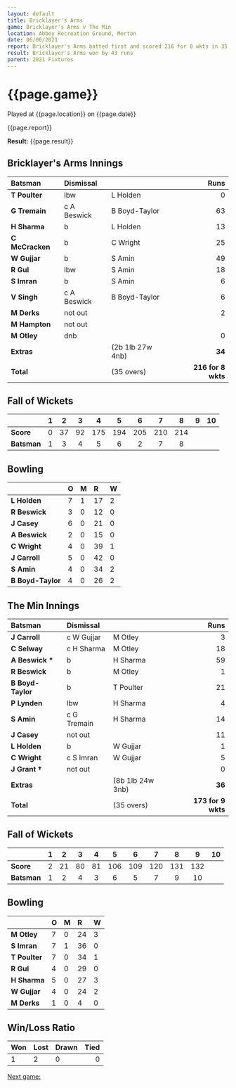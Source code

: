 ```yaml
---
layout: default
title: Bricklayer's Arms
game: Bricklayer's Arms v The Min
location: Abbey Recreation Ground, Merton
date: 06/06/2021
report: Bricklayer's Arms batted first and scored 216 for 8 wkts in 35 overs. The Min made 173-9 in reply in their 35 overs
result: Bricklayer's Arms won by 43 runs
parent: 2021 Fixtures
---
```


# {{page.game}}

Played at {{page.location}} on {{page.date}}

{{page.report}}

**Result:** {{page.result}}

## Bricklayer's Arms Innings

| Batsman | Dismissal | | Runs |
|:---|:---|---|---:|
| **T Poulter** | lbw | L Holden | 0 | 
| **G Tremain** | c A Beswick | B Boyd-Taylor | 63 | 
| **H Sharma** | b | L Holden | 13 | 
| **C McCracken** | b | C Wright | 25 |
| **W Gujjar** | b | S Amin | 49 | 
| **R Gul** | lbw | S Amin | 18 | 
| **S Imran** | b | S Amin | 6 | 
| **V Singh** | c A Beswick | B Boyd-Taylor | 6 | 
| **M Derks** | not out |  | 2 | 
| **M Hampton** | not out |  |  | 
| **M Otley** | dnb | | 0 | 
| **Extras** | | (2b 1lb 27w 4nb) | **34** | 
| **Total** | | (35 overs) | **216 for 8 wkts** | 

## Fall of Wickets

| | 1 | 2 | 3 | 4 | 5 | 6 | 7 | 8 | 9 | 10 |
|---|:---:|:---:|:---:|:---:|:---:|:---:|:---:|:---:|:---:|:---:|
| **Score** | 0 | 37 | 92 | 175 | 194 | 205 | 210 | 214 |  |  | 
| **Batsman** | 1 | 3 | 4 | 5 | 6 | 2 | 7 | 8 |  |  | 

## Bowling

| | O | M | R | W |
|---|:---|:---|:---|:---|
| **L Holden** | 7 | 1 | 17 | 2 | 
| **R Beswick** | 3 | 0 | 12 | 0 | 
| **J Casey** | 6 | 0 | 21 | 0 | 
| **A Beswick** | 2 | 0 | 15 | 0 | 
| **C Wright** | 4 | 0 | 39 | 1 |
| **J Carroll** | 5 | 0 | 42 | 0 |
| **S Amin** | 4 | 0 | 34 | 2 |
| **B Boyd-Taylor** | 4 | 0 | 26 | 2 |


## The Min Innings

| Batsman | Dismissal | | Runs |
|:---|:---|---|---:|
| **J Carroll** | c W Gujjar | M Otley | 3 | 
| **C Selway** | c H Sharma | M Otley | 18 | 
| **A Beswick &#42;** | b | H Sharma | 59 | 
| **R Beswick** | b | M Otley | 1 | 
| **B Boyd-Taylor** | b | T Poulter | 21 | 
| **P Lynden** | lbw | H Sharma | 4 | 
| **S Amin** | c G Tremain | H Sharma | 14 | 
| **J Casey** | not out |  | 11 | 
| **L Holden** | b | W Gujjar | 1 | 
| **C Wright** | c S Imran | W Gujjar | 5 | 
| **J Grant &#8224;** | not out |  | 0 |
| **Extras** | | (8b 1lb 24w 3nb) | **36** | 
| **Total** | | (35 overs) | **173 for 9 wkts** | 

## Fall of Wickets

| | 1 | 2 | 3 | 4 | 5 | 6 | 7 | 8 | 9 | 10 |
|---|:---:|:---:|:---:|:---:|:---:|:---:|:---:|:---:|:---:|:---:|
| **Score** | 2 | 21 | 80 | 81 | 106 | 109 | 120 | 131 | 132 |  |
| **Batsman** | 1 | 2 | 4 | 3 | 6 | 5 | 7 | 9 | 10 |  |

## Bowling

| | O | M | R | W |
|---|:---|:---|:---|:---|
| **M Otley** | 7 | 0 | 24 | 3 | 
| **S Imran** | 7 | 1 | 36 | 0 | 
| **T Poulter** | 7 | 0 | 34 | 1 | 
| **R Gul** | 4 | 0 | 29 | 0 |
| **H Sharma** | 5 | 0 | 27 | 3 | 
| **W Gujjar** | 4 | 0 | 24 | 2 | 
| **M Derks** | 1 | 0 | 4 | 0 | 

## Win/Loss Ratio

| Won | Lost | Drawn | Tied |
|:---|:---|:---|---:|
| 1 | 2 | 0 | 0 |

[Next game:]({{page.next}})